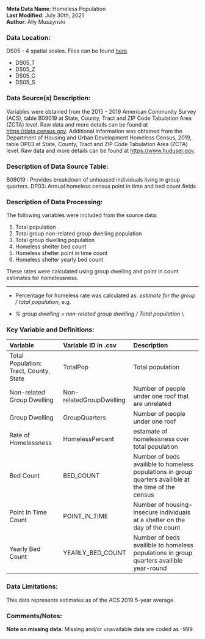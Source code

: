 **Meta Data Name**: Homeless Population  
**Last Modified**: July 30th, 2021  
**Author**: Ally Muszynski  

### Data Location: 
DS05 - 4 spatial scales. Files can be found [here](/data_final).
* DS05_T  
* DS05_Z  
* DS05_C  
* DS05_S  

### Data Source(s) Description:  
Variables were obtained from the 2015 - 2019 American Community Survey (ACS), table B09019 at State, County, Tract and ZIP Code Tabulation Area (ZCTA) level. Raw data and more details can be found at https://data.census.gov. Additional information was obtained from the Department of Housing and Urban Development Homeless Census, 2019, table DP03 at State, County, Tract and ZIP Code Tabulation Area (ZCTA) level. Raw data and more details can be found at https://www.huduser.gov.

### Description of Data Source Table:
B09019 : Provides breakdown of unhoused individuals living in group quarters.
DP03: Annual homeless census point in time and bed count.fields

### Description of Data Processing: 
The following variables were included from the source data:
1. Total population
2. Total group non-related group dwelling population
3. Total group dwelling population
4. Homeless shelter bed count
5. Homeless shelter point in time count
6. Homeless shelter yearly bed count

These rates were calculated using group dwelling and point in count estimates for homelessness. 

----------
  * Percentage for homeless rate was calculated as: *estimate for the group / total population*, e.g.
-  *% group dwelling  = non-related group dwelling / Total population* \

### Key Variable and Definitions:
| Variable | Variable ID in .csv | Description |
  |:---------|:--------------------|:------------|
  | Total Population: Tract, County, State  | TotalPop | Total population |
  | Non-related Group Dwelling | Non-relatedGroupDwelling | Number of people under one roof that are unrelated |
  | Group Dwelling | GroupQuarters | Number of people under one roof |
  | Rate of Homelessness | HomelessPercent | estamate of homelessness over total population |
  | Bed Count | BED_COUNT | Number of beds availible to homeless populations in group quarters availible at the time of the census |
  | Point In Time Count | POINT_IN_TIME | Number of housing-insecure individuals at a shelter on the day of the count |
  | Yearly Bed Count | YEARLY_BED_COUNT |  Number of beds availible to homeless populations in group quarters availible year-round |
  

### Data Limitations:
This data represents estimates as of the ACS 2019 5-year average.

### Comments/Notes:
**Note on missing data:** Missing and/or unavailable data are coded as -999. 
